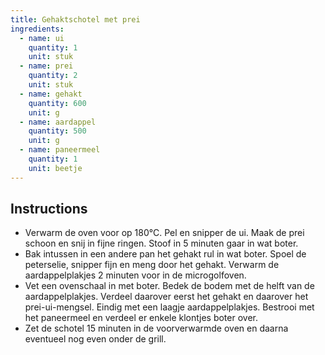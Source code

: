 ```yaml
---
title: Gehaktschotel met prei
ingredients:
  - name: ui
    quantity: 1
    unit: stuk
  - name: prei
    quantity: 2
    unit: stuk
  - name: gehakt
    quantity: 600
    unit: g
  - name: aardappel
    quantity: 500
    unit: g
  - name: paneermeel
    quantity: 1
    unit: beetje
---
```


## Instructions

- Verwarm de oven voor op 180°C. Pel en snipper de ui. Maak de prei schoon en snij in fijne ringen. Stoof in 5 minuten gaar in wat boter.
- Bak intussen in een andere pan het gehakt rul in wat boter. Spoel de peterselie, snipper fijn en meng door het gehakt. Verwarm de aardappelplakjes 2 minuten voor in de microgolfoven.
- Vet een ovenschaal in met boter. Bedek de bodem met de helft van de aardappelplakjes. Verdeel daarover eerst het gehakt en daarover het prei-ui-mengsel. Eindig met een laagje aardappelplakjes. Bestrooi met het paneermeel en verdeel er enkele klontjes boter over.
- Zet de schotel 15 minuten in de voorverwarmde oven en daarna eventueel nog even onder de grill.

<Recipe />
